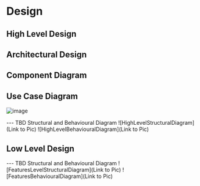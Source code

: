 # Design

## High Level Design 

## Architectural Design


## Component Diagram



## Use Case Diagram
![image](https://user-images.githubusercontent.com/80762665/114141730-9f4bf500-992f-11eb-999d-64b6b59a92e7.png)



--- TBD Structural and Behavioural Diagram
![HighLevelStructuralDiagram](Link to Pic)
![HighLevelBehaviouralDiagram](Link to Pic)

## Low Level Design 

--- TBD Structural and Behavioural Diagram
![FeaturesLevelStructuralDiagram](Link to Pic)
![FeaturesBehaviouralDiagram](Link to Pic)
